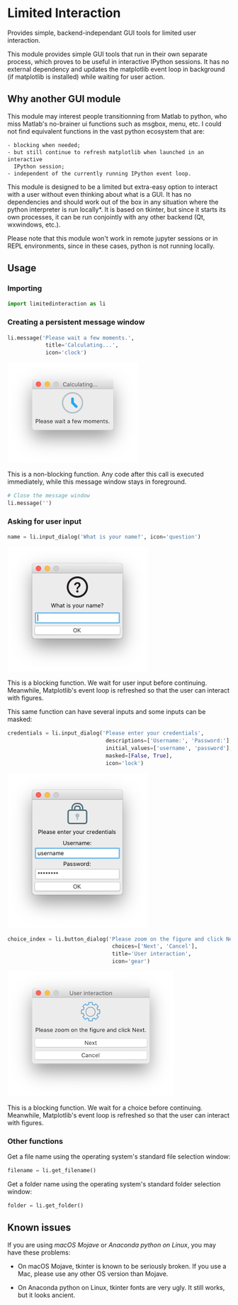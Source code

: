 # Limited Interaction

Provides simple, backend-independant GUI tools for limited user interaction.

This module provides simple GUI tools that run in their own separate process,
which proves to be useful in interactive IPython sessions. It has no external
dependency and updates the matplotlib event loop in background (if matplotlib
is installed) while waiting for user action.


## Why another GUI module ##

This module may interest people transitionning from Matlab to python, who miss
Matlab's no-brainer ui functions such as msgbox, menu, etc. I could not find
equivalent functions in the vast python ecosystem that are:

    - blocking when needed;
    - but still continue to refresh matplotlib when launched in an interactive
      IPython session;
    - independent of the currently running IPython event loop.

This module is designed to be a limited but extra-easy option to interact with
a user without even thinking about what is a GUI. It has no dependencies and
should work out of the box in any situation where the python interpreter is run
locally*. It is based on tkinter, but since it starts its own processes, it can
be run conjointly with any other backend (Qt, wxwindows, etc.).

Please note that this module won't work in remote jupyter sessions or in REPL
environments, since in these cases, python is not running locally.


## Usage ##

### Importing ###

```python
import limitedinteraction as li
```

### Creating a persistent message window ###

```python
li.message('Please wait a few moments.',
            title='Calculating...',
            icon='clock')
```

![message_calculating_macOS](https://raw.githubusercontent.com/felixchenier/limitedinteraction/main/doc/message_calculating.png)


This is a non-blocking function. Any code after this call is executed
immediately, while this message window stays in foreground.

```python
# Close the message window
li.message('')
```

### Asking for user input ###

```python
name = li.input_dialog('What is your name?', icon='question')
```

![input_dialog_name_macOS](https://raw.githubusercontent.com/felixchenier/limitedinteraction/main/doc/input_dialog_name.png)

This is a blocking function. We wait for user input before continuing.
Meanwhile, Matplotlib's event loop is refreshed so that the user can
interact with figures.

This same function can have several inputs and some inputs can be masked:

```python
credentials = li.input_dialog('Please enter your credentials',
                               descriptions=['Username:', 'Password:'],
                               initial_values=['username', 'password'],
                               masked=[False, True],
                               icon='lock')
```
![input_dialog_credentials_macOS](https://raw.githubusercontent.com/felixchenier/limitedinteraction/main/doc/input_dialog_credentials.png)


```python
choice_index = li.button_dialog('Please zoom on the figure and click Next.',
                                 choices=['Next', 'Cancel'],
                                 title='User interaction',
                                 icon='gear')
```

![button_dialog_user_interaction_macOS](https://raw.githubusercontent.com/felixchenier/limitedinteraction/main/doc/button_dialog_user_interaction.png)

This is a blocking function. We wait for a choice before continuing. Meanwhile,
Matplotlib's event loop is refreshed so that the user can interact with
figures.


### Other functions ###

Get a file name using the operating system's standard file selection window:

```python
filename = li.get_filename()
````

Get a folder name using the operating system's standard folder selection
window:

```python
folder = li.get_folder()
```

## Known issues ##

If you are using *macOS Mojave* or *Anaconda python on Linux*, you may have these
problems:

- On macOS Mojave, tkinter is known to be seriously broken. If you use a Mac, please use
  any other OS version than Mojave.

- On Anaconda python on Linux, tkinter fonts are very ugly. It still works, but it looks
  ancient.
